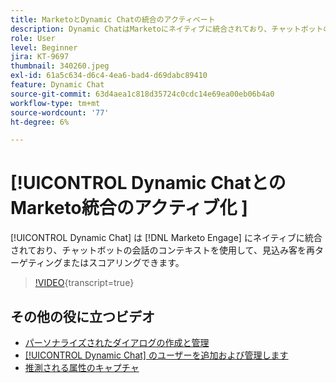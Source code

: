 ```yaml
---
title: MarketoとDynamic Chatの統合のアクティベート
description: Dynamic ChatはMarketoにネイティブに統合されており、チャットボットの会話のコンテキストを使用して、見込み客を再ターゲティングまたはスコアリングできます。
role: User
level: Beginner
jira: KT-9697
thumbnail: 340260.jpeg
exl-id: 61a5c634-d6c4-4ea6-bad4-d69dabc89410
feature: Dynamic Chat
source-git-commit: 63d4aea1c818d35724c0cdc14e69ea00eb06b4a0
workflow-type: tm+mt
source-wordcount: '77'
ht-degree: 6%

---
```


# [!UICONTROL Dynamic ChatとのMarketo統合のアクティブ化 &#x200B;]

[!UICONTROL Dynamic Chat] は [!DNL Marketo Engage] にネイティブに統合されており、チャットボットの会話のコンテキストを使用して、見込み客を再ターゲティングまたはスコアリングできます。

>[!VIDEO](https://video.tv.adobe.com/v/345050/?quality=12&learn=on&captions=jpn){transcript=true}

## その他の役に立つビデオ

* [パーソナライズされたダイアログの作成と管理](dialogue-management.md)
* [[!UICONTROL Dynamic Chat] のユーザーを追加および管理します](user-management.md)
* [推測される属性のキャプチャ](capture-inferred-attributes.md)
